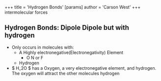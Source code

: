 +++
 title = 'Hydrogen Bonds'
[params]
	author = 'Carson West'
+++
intermolecular forces
## Hydrogen Bonds: Dipole Dipole but with hydrogen
- Only occurs in molecules with:
	- A Highly electronegative(Electronegativity) Element
		- O N or F
	- Hydrogen
-  $ H_2O $  has a Oxygen, a very electronegative element, and hydrogen. The oxygen will attract the other molecules hydrogen